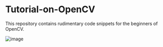 # Tutorial-on-OpenCV
This repository contains rudimentary code snippets for the beginners of OpenCV.

![image](https://user-images.githubusercontent.com/42117506/122864376-252de880-d342-11eb-87a7-ab2a85ede6d0.png)

